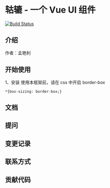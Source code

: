 # 轱辘 - 一个 Vue UI 组件

[![Build Status](https://travis-ci.org/myl2017/gulu.svg?branch=master)](https://travis-ci.org/myl2017/gulu)

## 介绍
作者：孟艳利

## 开始使用
1、安装
使用本框架前，请在 css 中开启 border-box

```
*{box-sizing: border-box;}
```
## 文档

## 提问

## 变更记录

## 联系方式

## 贡献代码



